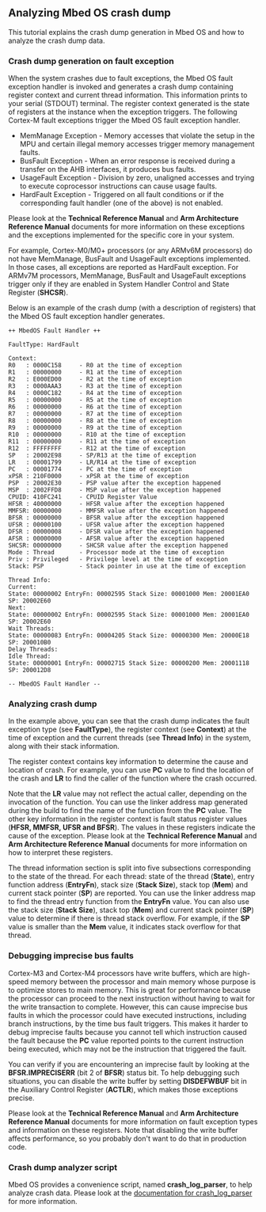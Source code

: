 ## Analyzing Mbed OS crash dump

This tutorial explains the crash dump generation in Mbed OS and how to analyze the crash dump data.

### Crash dump generation on fault exception

When the system crashes due to fault exceptions, the Mbed OS fault exception handler is invoked and generates a crash dump containing register context and current thread information. This information prints to your serial (STDOUT) terminal. The register context generated is the state of registers at the instance when the exception triggers. The following Cortex-M fault exceptions trigger the Mbed OS fault exception handler.

- MemManage Exception - Memory accesses that violate the setup in the MPU and certain illegal memory accesses trigger memory management faults.
- BusFault Exception - When an error response is received during a transfer on the AHB interfaces, it produces bus faults.
- UsageFault Exception - Division by zero, unaligned accesses and trying to execute coprocessor instructions can cause usage faults. 
- HardFault Exception - Triggered on all fault conditions or if the corresponding fault handler (one of the above) is not enabled.

Please look at the **Technical Reference Manual** and **Arm Architecture Reference Manual** documents for more information on these exceptions and the exceptions implemented for the specific core in your system.

For example, Cortex-M0/M0+ processors (or any ARMv6M processors) do not have MemManage, BusFault and UsageFault exceptions implemented. In those cases, all exceptions are reported as HardFault exception. For ARMv7M processors, MemManage, BusFault and UsageFault exceptions trigger only if they are enabled in System Handler Control and State Register (**SHCSR**). 

Below is an example of the crash dump (with a description of registers) that the Mbed OS fault exception handler generates.

```
++ MbedOS Fault Handler ++

FaultType: HardFault

Context:
R0   : 0000C158     - R0 at the time of exception
R1   : 00000000     - R1 at the time of exception
R2   : E000ED00     - R2 at the time of exception
R3   : 0000AAA3     - R3 at the time of exception
R4   : 0000C182     - R4 at the time of exception
R5   : 00000000     - R5 at the time of exception
R6   : 00000000     - R6 at the time of exception
R7   : 00000000     - R7 at the time of exception
R8   : 00000000     - R8 at the time of exception
R9   : 00000000     - R9 at the time of exception
R10  : 00000000     - R10 at the time of exception
R11  : 00000000     - R11 at the time of exception
R12  : FFFFFFFF     - R12 at the time of exception
SP   : 20002E98     - SP/R13 at the time of exception
LR   : 00001799     - LR/R14 at the time of exception
PC   : 00001774     - PC at the time of exception
xPSR : 210F0000     - xPSR at the time of exception
PSP  : 20002E30     - PSP value after the exception happened
MSP  : 2002FFD8     - MSP value after the exception happened
CPUID: 410FC241     - CPUID Register Value
HFSR : 40000000     - HFSR value after the exception happened
MMFSR: 00000000     - MMFSR value after the exception happened
BFSR : 00000000     - BFSR value after the exception happened
UFSR : 00000100     - UFSR value after the exception happened
DFSR : 00000008     - DFSR value after the exception happened
AFSR : 00000000     - AFSR value after the exception happened
SHCSR: 00000000     - SHCSR value after the exception happened
Mode : Thread       - Processor mode at the time of exception
Priv : Privileged   - Privilege level at the time of exception
Stack: PSP          - Stack pointer in use at the time of exception

Thread Info:
Current:
State: 00000002 EntryFn: 00002595 Stack Size: 00001000 Mem: 20001EA0 SP: 20002E60
Next:
State: 00000002 EntryFn: 00002595 Stack Size: 00001000 Mem: 20001EA0 SP: 20002E60
Wait Threads:
State: 00000083 EntryFn: 00004205 Stack Size: 00000300 Mem: 20000E18 SP: 200010B0
Delay Threads:
Idle Thread:
State: 00000001 EntryFn: 00002715 Stack Size: 00000200 Mem: 20001118 SP: 200012D8

-- MbedOS Fault Handler --
```

### Analyzing crash dump

In the example above, you can see that the crash dump indicates the fault exception type (see **FaultType**), the register context (see **Context**) at the time of exception and the current threads (see **Thread Info**) in the system, along with their stack information.

The register context contains key information to determine the cause and location of crash. For example, you can use **PC** value to find the location of the crash and **LR** to find the caller of the function where the crash occurred.

Note that the **LR** value may not reflect the actual caller, depending on the invocation of the function. You can use the linker address map generated during the build to find the name of the function from the **PC** value. The other key information in the register context is fault status register values (**HFSR, MMFSR, UFSR and BFSR**). The values in these registers indicate the cause of the exception. Please look at the **Technical Reference Manual** and **Arm Architecture Reference Manual** documents for more information on how to interpret these registers.

The thread information section is split into five subsections corresponding to the state of the thread. For each thread: state of the thread (**State**), entry function address (**EntryFn**), stack size (**Stack Size**), stack top (**Mem**) and current stack pointer (**SP**) are reported. You can use the linker address map to find the thread entry function from the **EntryFn** value. You can also use the stack size (**Stack Size**), stack top (**Mem**) and current stack pointer (**SP**) value to determine if there is thread stack overflow. For example, if the **SP** value is smaller than the **Mem** value, it indicates stack overflow for that thread.

### Debugging imprecise bus faults

Cortex-M3 and Cortex-M4 processors have write buffers, which are high-speed memory between the processor and main memory whose purpose is to optimize stores to main memory. This is great for performance because the processor can proceed to the next instruction without having to wait for the write transaction to complete. However, this can cause imprecise bus faults in which the processor could have executed instructions, including branch instructions, by the time bus fault triggers. This makes it harder to debug imprecise faults because you cannot tell which instruction caused the fault because the **PC** value reported points to the current instruction being executed, which may not be the instruction that triggered the fault.

You can verify if you are encountering an imprecise fault by looking at the **BFSR.IMPRECISERR** (bit 2 of **BFSR**) status bit. To help debugging such situations, you can disable the write buffer by setting **DISDEFWBUF** bit in the Auxiliary Control Register (**ACTLR**), which makes those exceptions precise.

Please look at the **Technical Reference Manual** and **Arm Architecture Reference Manual** documents for more information on fault exception types and information on these registers. Note that disabling the write buffer affects performance, so you probably don't want to do that in production code.

### Crash dump analyzer script

Mbed OS provides a convenience script, named **crash_log_parser**, to help analyze crash data. Please look at the [documentation for crash_log_parser](/docs/v5.8/tools/debug/crash-log-parser-tool.html) for more information.
